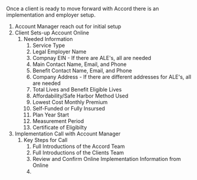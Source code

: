 Once a client is ready to move forward with Accord there is an implementation and employer setup.

1. Account Manager reach out for initial setup
2. Client Sets-up Account Online
   1. Needed Information
      1. Service Type
      2. Legal Employer Name
      3. Compnay EIN - If there are ALE's, all are needed
      4. Main Contact Name, Email, and Phone
      5. Benefit Contact Name, Email, and Phone
      6. Company Address - If there are different addresses for ALE's, all are needed
      7. Total Lives and Benefit Eligible Lives
      8. Affordability/Safe Harbor Method Used
      9. Lowest Cost Monthly Premium
      10. Self-Funded or Fully Insursed
      11. Plan Year Start
      12. Measurement Period
      13. Certificate of Eligibilty
3. Implementation Call with Account Manager
   1. Key Steps for Call
      1. Full Introductions of the Accord Team
      2. Full Introductions of the Clients Team
      3. Review and Confirm Online Implementation Information from Online
      4. 



